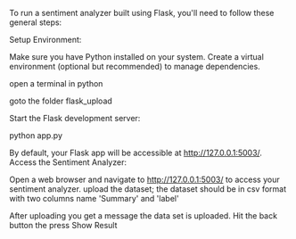 To run a sentiment analyzer built using Flask, you'll need to follow these general steps:

Setup Environment:

Make sure you have Python installed on your system.
Create a virtual environment (optional but recommended) to manage dependencies.

open a terminal in python

goto the folder flask_upload

Start the Flask development server:

python app.py

By default, your Flask app will be accessible at http://127.0.0.1:5003/.
Access the Sentiment Analyzer:

Open a web browser and navigate to http://127.0.0.1:5003/ to access your sentiment analyzer.
upload the dataset; the dataset should be in csv format with two columns name 'Summary' and 'label'

After uploading you get a message the data set is uploaded. Hit the back button the press Show Result


    